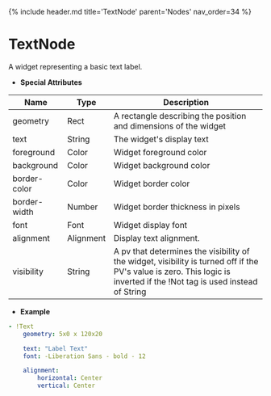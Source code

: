 {% include header.md title='TextNode' parent='Nodes' nav_order=34 %}
<a id="TextNode"></a>

# TextNode

A widget representing a basic text label.


* **Special Attributes**

|     Name     |    Type   | Description|
|--------------|-----------|------------|
| geometry     | Rect      | A rectangle describing the position and dimensions of the widget |
| text         | String    | The widget's display text |
| foreground   | Color     | Widget foreground color |
| background   | Color     | Widget background color |
| border-color | Color     | Widget border color |
| border-width | Number    | Widget border thickness in pixels |
| font         | Font      | Widget display font |
| alignment    | Alignment | Display text alignment. |
| visibility   | String    | A pv that determines the visibility of the widget, visibility is turned off if the PV's value is zero. This logic is inverted if the !Not tag is used instead of String |


* **Example**

```yaml
- !Text
    geometry: 5x0 x 120x20

    text: "Label Text"
    font: -Liberation Sans - bold - 12

    alignment:
        horizontal: Center
        vertical: Center
```

